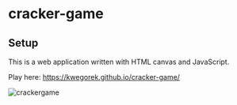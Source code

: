 # cracker-game

## Setup

This is a web application written with HTML canvas and JavaScript.


Play here: https://kwegorek.github.io/cracker-game/

![crackergame](https://user-images.githubusercontent.com/50807299/133480247-7baf1569-b87f-4104-b2a5-66a39cadf4ef.gif)
